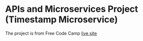 # APIs and Microservices Project (Timestamp Microservice)

The project is from Free Code Camp [live site](https://timestamp-microservice-iqbal.glitch.me)
